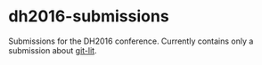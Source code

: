 # dh2016-submissions
Submissions for the DH2016 conference. Currently contains only a submission about [git-lit](https://github.com/git-lit). 
